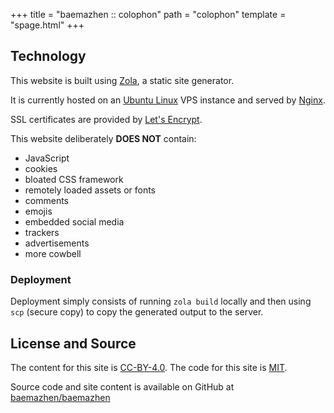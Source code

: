 +++
title = "baemazhen :: colophon"
path = "colophon"
template = "spage.html"
+++

## Technology

This website is built using [Zola](https://www.getzola.org/), a static site generator.

It is currently hosted on an [Ubuntu Linux](https://ubuntu.com/server) VPS instance and served by [Nginx](https://nginx.org/).

SSL certificates are provided by [Let's Encrypt](https://letsencrypt.org/).

This website deliberately **DOES NOT** contain:

- JavaScript
- cookies
- bloated CSS framework
- remotely loaded assets or fonts
- comments
- emojis
- embedded social media
- trackers
- advertisements
- more cowbell

### Deployment

Deployment simply consists of running `zola build` locally and then using `scp` (secure copy) to copy the generated output to the server.

## License and Source

The content for this site is [CC-BY-4.0](https://creativecommons.org/licenses/by/4.0/). The code for this site is [MIT](https://opensource.org/licenses/MIT). 

Source code and site content is available on GitHub at [baemazhen/baemazhen](https://github.com/baemazhen/baemazhen)